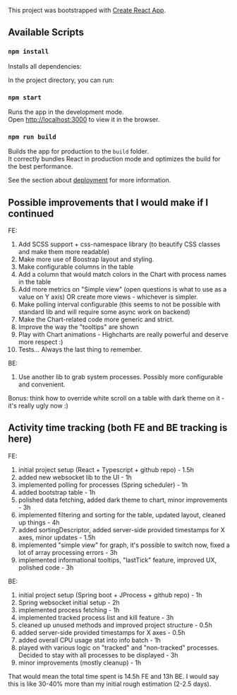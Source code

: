 This project was bootstrapped with [Create React App](https://github.com/facebook/create-react-app).

## Available Scripts

### `npm install`

Installs all dependencies:

In the project directory, you can run:

### `npm start`

Runs the app in the development mode.<br />
Open [http://localhost:3000](http://localhost:3000) to view it in the browser.

### `npm run build`

Builds the app for production to the `build` folder.<br />
It correctly bundles React in production mode and optimizes the build for the best performance.

See the section about [deployment](https://facebook.github.io/create-react-app/docs/deployment) for more information.

## Possible improvements that I would make if I continued

FE:
1) Add SCSS support + css-namespace library (to beautify CSS classes and make them more readable)
2) Make more use of Boostrap layout and styling.
3) Make configurable columns in the table
4) Add a column that would match colors in the Chart with process names in the table
5) Add more metrics on "Simple view" (open questions is what to use as a value on Y axis) OR create more views - whichever is simpler.
6) Make polling interval configurable (this seems to not be possible with standard lib and will require some async work on backend)
7) Make the Chart-related code more generic and strict.
8) Improve the way the "tooltips" are shown
9) Play with Chart animations - Highcharts are really powerful and deserve more respect :)
10) Tests... Always the last thing to remember.

BE: 
1) Use another lib to grab system processes. Possibly more configurable and convenient.

Bonus: think how to override white scroll on a table with dark theme on it - it's really ugly now :)

## Activity time tracking (both FE and BE tracking is here)

FE:
 1) initial project setup (React + Typescript + github repo) - 1.5h
 2) added new websocket lib to the UI - 1h
 3) implemented polling for processes (Spring scheduler) - 1h
 4) added bootstrap table - 1h
 5) polished data fetching, added dark theme to chart, minor improvements - 3h
 6) implemented filtering and sorting for the table, updated layout, cleaned up things - 4h
 7) added sortingDescriptor, added server-side provided timestamps for X axes, minor updates - 1.5h
 8) implemented "simple view" for graph, it's possible to switch now, fixed a lot of array processing errors - 3h
 9) implemented informational tooltips, "lastTick" feature, improved UX, polished code - 3h 

BE:
 1) initial project setup (Spring boot + JProcess + github repo) - 1h 
 2) Spring websocket initial setup - 2h
 3) implemented process fetching - 1h
 4) implemented tracked process list and kill feature - 3h 
 5) cleaned up unused methods and improved project structure - 0.5h
 6) added server-side provided timestamps for X axes - 0.5h
 7) added overall CPU usage stat into info batch - 1h
 8) played with various logic on "tracked" and "non-tracked" processes. Decided to stay with all processes to be displayed - 3h
 9) minor improvements (mostly cleanup) - 1h

 That would mean the total time spent is 14.5h FE and 13h BE. I would say this is like 30-40% more than my initial rough estimation (2-2.5 days). 